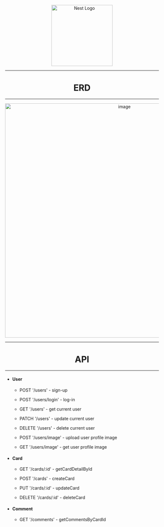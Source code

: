 <p align="center">
  <a href="http://nestjs.com/" target="blank"><img src="https://nestjs.com/img/logo-small.svg" width="200" alt="Nest Logo" /></a>
</p>

[circleci-image]: https://img.shields.io/circleci/build/github/nestjs/nest/master?token=abc123def456
[circleci-url]: https://circleci.com/gh/nestjs/nest

<hr>
<h1 align="center">ERD</h1>
<hr>
<p align="center">
  <img width="766" alt="image" src="https://github.com/yhjs1211/ego4jo/assets/122883378/ca7925db-8260-4347-917f-d71c44f56d89">
</p>

<hr>
<h1 align="center">API</h1>
<hr>
<ul>
  <li>
    <h4>User</h4>
    <ul>
      <li>
        <p>POST '/users' - sign-up</p>
      </li>
      <li>
        <p>POST '/users/login' - log-in</p>
      </li>
      <li>
        <p>GET '/users' - get current user</p>
      </li>
      <li>
        <p>PATCH '/users' - update current user</p>
      </li>
      <li>
        <p>DELETE '/users' - delete current user</p>
      </li>
      <li>
        <p>POST '/users/image' - upload user profile image</p>
      </li>
      <li>
        <p>GET '/users/image' - get user profile image</p>
      </li>
    </ul>
  </li>
  <li>
    <h4>Card</h4>
    <ul>
      <li>
        <p>GET '/cards/:id' - getCardDetailById</p>
      </li>
      <li>
        <p>POST '/cards' - createCard</p>
      </li>
      <li>
        <p>PUT '/cards/:id' - updateCard</p>
      </li>
      <li>
        <p>DELETE '/cards/:id' - deleteCard</p>
      </li>
    </ul>
  </li>
  <li>
    <h4>Comment</h4>
    <ul>
      <li>
        <p>GET '/comments' - getCommentsByCardId</p>
      </li>
    </ul>
  </li>
</ul>
